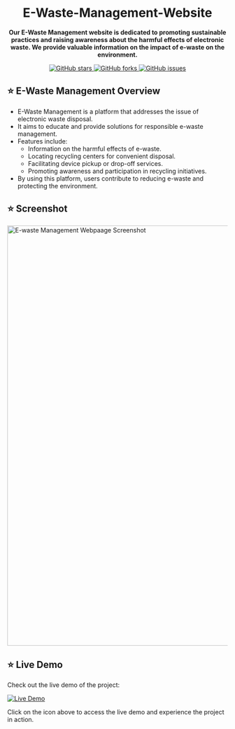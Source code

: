 <h1 align="center"> E-Waste-Management-Website </h1>

<!-- <p align="center">
  <img src="https://your-image-url.com" alt="Project Logo" width="200" height="200">
</p> -->

<p align="center">
  <strong>Our E-Waste Management website is dedicated to promoting sustainable practices and raising awareness about the harmful effects of electronic waste. We provide valuable information on the impact of e-waste on the environment.</strong>
</p>

<p align="center">
  <a href="https://github.com/Rohit054/E-Waste-Management-Website-Using-HTML-CSS-JS/stargazers">
    <img alt="GitHub stars" src="https://img.shields.io/github/stars/Rohit054/E-Waste-Management-Website-Using-HTML-CSS-JS?style=for-the-badge&logo=github&color=yellow">
  </a>
  <a href="https://github.com/Rohit054/E-Waste-Management-Website-Using-HTML-CSS-JS/network">
    <img alt="GitHub forks" src="https://img.shields.io/github/forks/Rohit054/E-Waste-Management-Website-Using-HTML-CSS-JS?style=for-the-badge&logo=github&color=blue">
  </a>
  <a href="https://github.com/Rohit054/E-Waste-Management-Website-Using-HTML-CSS-JS/issues">
    <img alt="GitHub issues" src="https://img.shields.io/github/issues/Rohit054/E-Waste-Management-Website-Using-HTML-CSS-JS?style=for-the-badge&logo=github&color=red">
  </a>
  <a href="https://github.com/Rohit054/E-Waste-Management-Website-Using-HTML-CSS-JS/blob/main/LICENSE">
    
  </a>
</p>

## ⭐️ E-Waste Management Overview

- E-Waste Management is a platform that addresses the issue of electronic waste disposal.
- It aims to educate and provide solutions for responsible e-waste management.
- Features include:
  - Information on the harmful effects of e-waste.
  - Locating recycling centers for convenient disposal.
  - Facilitating device pickup or drop-off services.
  - Promoting awareness and participation in recycling initiatives.
- By using this platform, users contribute to reducing e-waste and protecting the environment.


## ⭐️ Screenshot

<img width="960" alt="E-waste Management Webpaage Screenshot" src="https://github.com/Rohit054/E-Waste-Management-Website-Using-HTML-CSS-JS/assets/130490937/c63ebf0c-a087-427e-984b-daad7389e665">

## ⭐️ Live Demo

Check out the live demo of the project:

[![Live Demo](https://img.shields.io/badge/Live%20Demo-View%20Here-success?style=for-the-badge&logo=firefox-browser)](https://rohit054.github.io/E-Waste-Management-Website-Using-HTML-CSS-JS/)

Click on the icon above to access the live demo and experience the project in action.


<!-- ## Installation

Provide step-by-step instructions on how to install and run your project locally. Include any prerequisites or dependencies that need to be installed.

## Usage

Explain how to use your project and provide examples or code snippets if applicable. You can also include any necessary configuration or settings information.

## Contributing

Clearly state if you welcome contributions and explain how others can contribute to your project. Include guidelines for submitting bug reports, feature requests, or pull requests. -->

<!-- ## License

Mention the license under which your project is distributed. Provide a link to the license file for more details.
 -->

</details>
